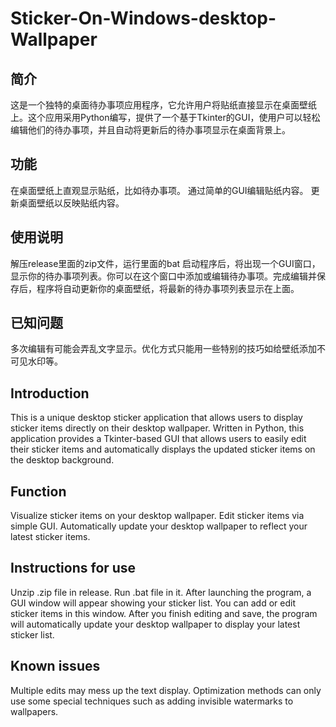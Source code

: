 # Sticker-On-Windows-desktop-Wallpaper

## 简介

这是一个独特的桌面待办事项应用程序，它允许用户将贴纸直接显示在桌面壁纸上。这个应用采用Python编写，提供了一个基于Tkinter的GUI，使用户可以轻松编辑他们的待办事项，并且自动将更新后的待办事项显示在桌面背景上。

## 功能

在桌面壁纸上直观显示贴纸，比如待办事项。
通过简单的GUI编辑贴纸内容。
更新桌面壁纸以反映贴纸内容。

## 使用说明

解压release里面的zip文件，运行里面的bat
启动程序后，将出现一个GUI窗口，显示你的待办事项列表。你可以在这个窗口中添加或编辑待办事项。完成编辑并保存后，程序将自动更新你的桌面壁纸，将最新的待办事项列表显示在上面。

## 已知问题

多次编辑有可能会弄乱文字显示。优化方式只能用一些特别的技巧如给壁纸添加不可见水印等。

## Introduction

This is a unique desktop sticker application that allows users to display sticker items directly on their desktop wallpaper. Written in Python, this application provides a Tkinter-based GUI that allows users to easily edit their sticker items and automatically displays the updated sticker items on the desktop background.

## Function

Visualize sticker items on your desktop wallpaper.
Edit sticker items via simple GUI.
Automatically update your desktop wallpaper to reflect your latest sticker items.

## Instructions for use

Unzip .zip file in release. Run .bat file in it.
After launching the program, a GUI window will appear showing your sticker list. You can add or edit sticker items in this window. After you finish editing and save, the program will automatically update your desktop wallpaper to display your latest sticker list.

## Known issues

Multiple edits may mess up the text display. Optimization methods can only use some special techniques such as adding invisible watermarks to wallpapers.
